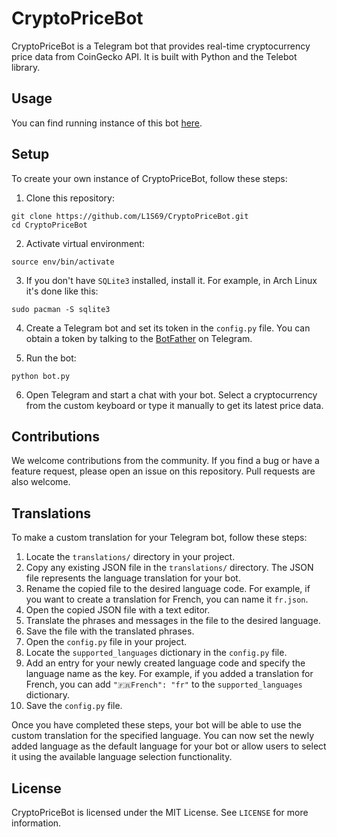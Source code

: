 # CryptoPriceBot
CryptoPriceBot is a Telegram bot that provides real-time cryptocurrency price data from CoinGecko API. It is built with Python and the Telebot library.

## Usage
You can find running instance of this bot [here](https://t.me/cryptOwObot).

## Setup
To create your own instance of CryptoPriceBot, follow these steps:
1. Clone this repository:
```
git clone https://github.com/L1S69/CryptoPriceBot.git
cd CryptoPriceBot
```
2. Activate virtual environment:
```
source env/bin/activate
```
3. If you don't have `SQLite3` installed, install it. For example, in Arch Linux it's done like this:
```
sudo pacman -S sqlite3
```
4. Create a Telegram bot and set its token in the `config.py` file. You can obtain a token by talking to the [BotFather](https://t.me/BotFather) on Telegram.

5. Run the bot:
```
python bot.py
```
6. Open Telegram and start a chat with your bot. Select a cryptocurrency from the custom keyboard or type it manually to get its latest price data.

## Contributions

We welcome contributions from the community. If you find a bug or have a feature request, please open an issue on this repository. Pull requests are also welcome.

## Translations

To make a custom translation for your Telegram bot, follow these steps:

1. Locate the `translations/` directory in your project.
2. Copy any existing JSON file in the `translations/` directory. The JSON file represents the language translation for your bot.
3. Rename the copied file to the desired language code. For example, if you want to create a translation for French, you can name it `fr.json`.
4. Open the copied JSON file with a text editor.
5. Translate the phrases and messages in the file to the desired language.
6. Save the file with the translated phrases.
7. Open the `config.py` file in your project.
8. Locate the `supported_languages` dictionary in the `config.py` file.
9. Add an entry for your newly created language code and specify the language name as the key. For example, if you added a translation for French, you can add `"🇫🇷French": "fr"` to the `supported_languages` dictionary.
10. Save the `config.py` file.

Once you have completed these steps, your bot will be able to use the custom translation for the specified language. You can now set the newly added language as the default language for your bot or allow users to select it using the available language selection functionality.

## License

CryptoPriceBot is licensed under the MIT License. See `LICENSE` for more information.
